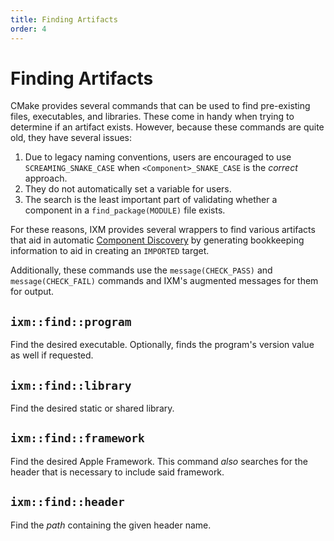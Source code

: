 ```yaml
---
title: Finding Artifacts
order: 4
---
```


# Finding Artifacts

CMake provides several commands that can be used to find pre-existing files,
executables, and libraries. These come in handy when trying to determine if an
artifact exists. However, because these commands are quite old, they have
several issues:

1. Due to legacy naming conventions, users are encouraged to use
   `SCREAMING_SNAKE_CASE` when `<Component>_SNAKE_CASE` is the *correct*
   approach.
2. They do not automatically set a variable for users.
3. The search is the least important part of validating whether a component in
   a `find_package(MODULE)` file exists.

For these reasons, IXM provides several wrappers to find various artifacts that
aid in automatic [Component Discovery][acd] by generating bookkeeping
information to aid in creating an `IMPORTED` target.

Additionally, these commands use the `message(CHECK_PASS)` and
`message(CHECK_FAIL)` commands and IXM's augmented messages for them for
output.

## `ixm::find::program`

Find the desired executable. Optionally, finds the program's version value as
well if requested.

## `ixm::find::library`

Find the desired static or shared library. 

## `ixm::find::framework`

Find the desired Apple Framework. This command *also* searches for the header
that is necessary to include said framework.

## `ixm::find::header`

Find the *path* containing the given header name.

[acd]: ../guides/features-and-concepts#component-discovery
